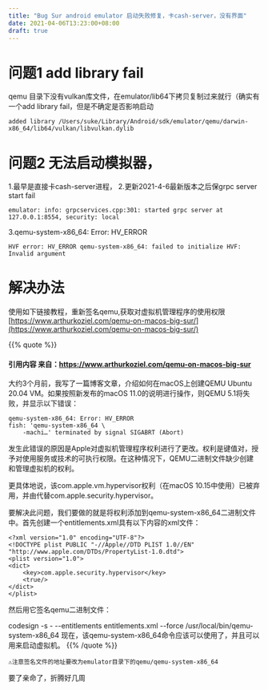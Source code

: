 ```yaml
---
title: "Bug Sur android emulator 启动失败修复，卡cash-server，没有界面"
date: 2021-04-06T13:23:00+08:00
draft: true
---
```

# 问题1 add library fail
qemu 目录下没有vulkan库文件，在emulator/lib64下拷贝复制过来就行（确实有一个add library fail，但是不确定是否影响启动
```
added library /Users/suke/Library/Android/sdk/emulator/qemu/darwin-x86_64/lib64/vulkan/libvulkan.dylib
```

# 问题2 无法启动模拟器，
1.最早是直接卡cash-server进程，
2.更新2021-4-6最新版本之后保grpc server start fail
```
emulator: info: grpcservices.cpp:301: started grpc server at 127.0.0.1:8554, security: local
```
3.qemu-system-x86_64: Error: HV_ERROR
```
HVF error: HV_ERROR qemu-system-x86_64: failed to initialize HVF: Invalid argument
```

# 解决办法
使用如下链接教程，重新签名qemu,获取对虚拟机管理程序的使用权限
[https://www.arthurkoziel.com/qemu-on-macos-big-sur/](https://www.arthurkoziel.com/qemu-on-macos-big-sur/)


{{% quote %}}
####  引用内容 来自：https://www.arthurkoziel.com/qemu-on-macos-big-sur

 大约3个月前，我写了一篇博客文章，介绍如何在macOS上创建QEMU Ubuntu 20.04 VM。如果按照新发布的macOS 11.0的说明进行操作，则QEMU 5.1将失败，并显示以下错误：

```
qemu-system-x86_64: Error: HV_ERROR
fish: 'qemu-system-x86_64 \
    -machi…' terminated by signal SIGABRT (Abort)
```
 发生此错误的原因是Apple对虚拟机管理程序权利进行了更改。权利是键值对，授予对使用服务或技术的可执行权限。在这种情况下，QEMU二进制文件缺少创建和管理虚拟机的权利。

更具体地说，该com.apple.vm.hypervisor权利（在macOS 10.15中使用）已被弃用，并由代替com.apple.security.hypervisor。

要解决此问题，我们要做的就是将权利添加到qemu-system-x86_64二进制文件中。首先创建一个entitlements.xml具有以下内容的xml文件：

```
<?xml version="1.0" encoding="UTF-8"?>
<!DOCTYPE plist PUBLIC "-//Apple//DTD PLIST 1.0//EN" "http://www.apple.com/DTDs/PropertyList-1.0.dtd">
<plist version="1.0">
<dict>
    <key>com.apple.security.hypervisor</key>
    <true/>
</dict>
</plist>

```

 然后用它签名qemu二进制文件：

 codesign -s - --entitlements entitlements.xml --force /usr/local/bin/qemu-system-x86_64
 现在，该qemu-system-x86_64命令应该可以使用了，并且可以用来启动虚拟机。
{{% /quote %}}

```
⚠️注意签名文件的地址要改为emulator目录下的qemu/qemu-system-x86_64
```


要了亲命了，折腾好几周

